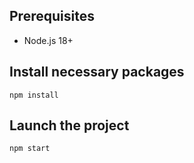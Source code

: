## Prerequisites

- Node.js 18+

## Install necessary packages

```properties
npm install
```

## Launch the project

```properties
npm start
```
